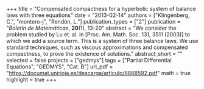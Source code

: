 +++
title = "Compensated compactness for a hyperbolic system of balance laws with three equations"
date = "2013-02-14"
authors = ["Klingenberg, C.", "montero-j", "Rendón, L."]
publication_types = ["2"]
publication = "*Boletín de Matemáticas*, **20**(1), 13-20"
abstract = "We consider the problem studied by Lu et. al. in [Proc. Am. Math. Soc. 131, 3511 (2003)] to which we add a source term. This is a system of three balance laws. We use standard techniques, such as viscous approximations and compensated compactness, to prove the existence of solutions."
abstract_short = ""
selected = false
projects = ["gedmys"]
tags = ["Partial Differential Equations", "GEDMYS", "Cat. B"]
url_pdf = "https://documat.unirioja.es/descarga/articulo/6868592.pdf"
math = true
highlight = true
+++
